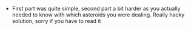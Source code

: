 * First part was quite simple, second part a bit harder as you actually needed to know with which asteroids you were dealing. Really hacky solution, sorry if you have to read it